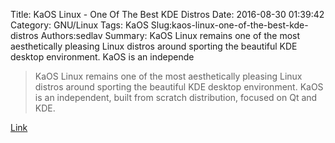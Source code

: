 Title: KaOS Linux - One Of The Best KDE Distros
Date: 2016-08-30 01:39:42
Category: GNU/Linux
Tags: KaOS
Slug:kaos-linux-one-of-the-best-kde-distros
Authors:sedlav
Summary: KaOS Linux remains one of the most aesthetically pleasing Linux distros around sporting the beautiful KDE desktop environment. KaOS is an independe

> KaOS Linux remains one of the most aesthetically pleasing Linux distros around sporting the beautiful KDE desktop environment. 
KaOS is an independent, built from scratch distribution, focused on Qt and KDE.

[Link](http://www.linuxandubuntu.com/home/kaos-linux-one-of-the-best-kde-distros)
